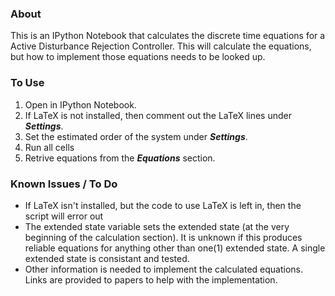 ### About

This is an IPython Notebook that calculates the discrete time equations for a Active Disturbance Rejection Controller. This will calculate the equations, but how to implement those equations needs to be looked up.

### To Use

1. Open in IPython Notebook.
2. If LaTeX is not installed, then comment out the LaTeX lines under ***Settings***.
3. Set the estimated order of the system under ***Settings***.
4. Run all cells
5. Retrive equations from the ***Equations*** section.

### Known Issues / To Do

* If LaTeX isn't installed, but the code to use LaTeX is left in, then the script will error out
* The extended state variable sets the extended state (at the very beginning of the calculation section). It is unknown if this produces reliable equations for anything other than one(1) extended state. A single extended state is consistant and tested.
* Other information is needed to implement the calculated equations. Links are provided to papers to help with the implementation.